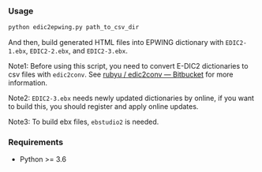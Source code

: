 
### Usage

```python
python edic2epwing.py path_to_csv_dir
```

And then, build generated HTML files into EPWING dictionary with `EDIC2-1.ebx`, `EDIC2-2.ebx`, and `EDIC2-3.ebx`. 


Note1: Before using this script, you need to convert E-DIC2 dictionaries to csv files with `edic2conv`. See [rubyu / edic2conv — Bitbucket](https://bitbucket.org/rubyu/edic2conv) for more information.

Note2: `EDIC2-3.ebx` needs newly updated dictionaries by online, if you want to build this, you should register and apply online updates.

Note3: To build ebx files, `ebstudio2` is needed. 

### Requirements

- Python >= 3.6
